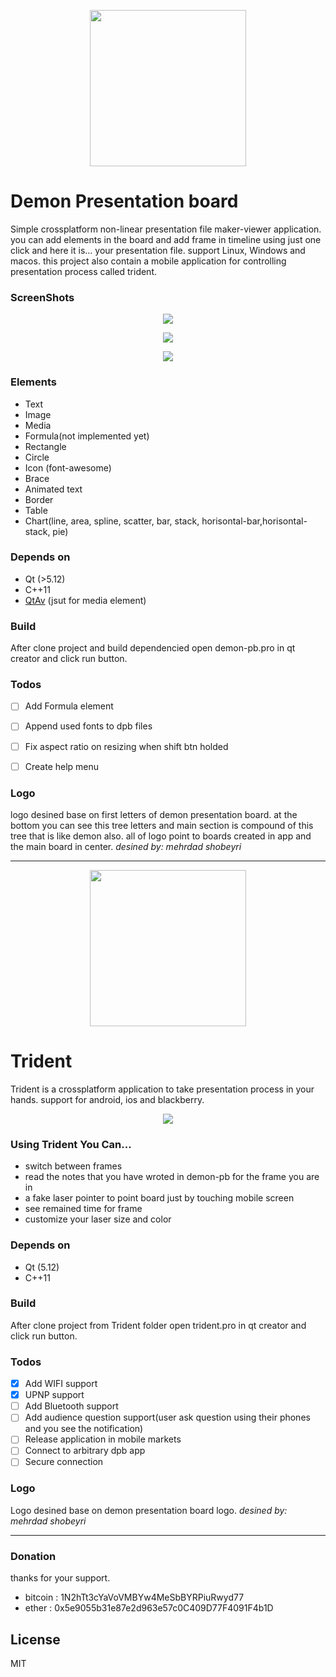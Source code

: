 <p align="center">
  <img width="250" height="250" src="./res/logo.png">
</p>

# Demon Presentation board
Simple crossplatform non-linear presentation file maker-viewer application. you can add elements in the board and add frame in timeline using just one click and here it is... your presentation file. support Linux, Windows and macos.
this project also contain a mobile application for controlling presentation process called trident.

### ScreenShots

<p align="center">
  <img src="./screenshots/dpb1.png">
</p>

<p align="center">
  <img src="./screenshots/dpb2.png">
</p>

<p align="center">
  <img src="./screenshots/dpb3.png">
</p>


### Elements
- Text
- Image
- Media
- Formula(not implemented yet)
- Rectangle
- Circle
- Icon (font-awesome)
- Brace
- Animated text
- Border
- Table
- Chart(line, area, spline, scatter, bar, stack, horisontal-bar,horisontal-stack, pie)

### Depends on
- Qt (>5.12)
- C++11
- [QtAv](https://github.com/wang-bin/QtAV) (jsut for media element)

### Build
After clone project and build dependencied open demon-pb.pro in qt creator and click run button.

### Todos
- [ ] Add Formula element
- [ ] Append used fonts to dpb files
- [ ] Fix aspect ratio on resizing when shift btn holded
- [ ] Create help menu


### Logo
logo desined base on first letters of demon presentation board.
at the bottom you can see this tree letters and main section is compound of this tree that is like demon also. all of logo point to boards created in app and the main board in center.
*desined by: mehrdad shobeyri*

----

<p align="center">
  <img width="250" height="250" src="./res/trident.png">
</p>


# Trident
Trident is a crossplatform application to take presentation process in your hands. support for android, ios and blackberry.

<p align="center">
  <img src="./screenshots/trident.png">
</p>

### Using Trident You Can...
- switch between frames
- read the notes that you have wroted in demon-pb for the frame you are in
- a fake laser pointer to point board just by touching mobile screen
- see remained time for frame
- customize your laser size and color

### Depends on
- Qt (5.12)
- C++11

### Build
After clone project from Trident folder open trident.pro in qt creator and click run button.

### Todos
- [x] Add WIFI support
- [x] UPNP support
- [ ] Add Bluetooth support
- [ ] Add audience question support(user ask question using their phones and you see the notification)
- [ ] Release application in mobile markets
- [ ] Connect to arbitrary dpb app
- [ ] Secure connection

### Logo
Logo desined base on demon presentation board logo.
*desined by: mehrdad shobeyri*

----
### Donation
thanks for your support.

- bitcoin : 1N2hTt3cYaVoVMBYw4MeSbBYRPiuRwyd77
- ether :   0x5e9055b31e87e2d963e57c0C409D77F4091F4b1D

License
----

MIT


